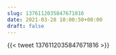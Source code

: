 ```yaml
---
slug: 1376112035847671816
date: 2021-03-28 10:00:50+00:00
draft: false
---
```


{{< tweet 1376112035847671816 >}}

